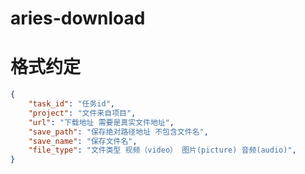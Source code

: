 # aries-download


# 格式约定

```json
{
    "task_id": "任务id",
    "project": "文件来自项目",
    "url": "下载地址 需要是真实文件地址",
    "save_path": "保存绝对路径地址 不包含文件名",
    "save_name": "保存文件名",
    "file_type": "文件类型 视频（video） 图片(picture) 音频(audio)",
}
```